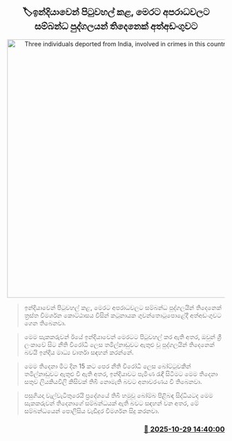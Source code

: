 <p align='center'><b><h2 align='center' title='Three individuals deported from India, involved in crimes in this country, arrested'>🏷ඉන්දියාවෙන් පිටුවහල් කළ, මෙරට අපරාධවලට සම්බන්ධ පුද්ගලයන් තිදෙනෙක් අත්අඩංගුවට</h2></b></p>
<p align='center'><img src='https://helakuru.sgp1.cdn.digitaloceanspaces.com/esana/images/lib/arrested2[1].jpg' width='600' alt='Three individuals deported from India, involved in crimes in this country, arrested'></p>

> ඉන්දියාවෙන් පිටුවහල් කළ, මෙරට අපරාධවලට සම්බන්ධ පුද්ගලයින් තිදෙනෙක් ත්‍රස්ත විමර්ශන කොට්ඨාසය විසින් කටුනායක ගුවන්තොටුපොළේදී අත්අඩංගුවට ගෙන තිබෙනවා.

> මෙම සැකකරුවන් ඊයේ ඉන්දියාවෙන් මෙරටට පිටුවහල් කර ඇති අතර, ඔවුන් ශ්‍රී ලංකාවේ සිට නීති විරෝධී ලෙස තමිල්නාඩුවට ඇතුළු වූ පුද්ගලයින් තිදෙනෙක් බවයි ඉන්දීය මාධ්‍ය වාර්තා සඳහන් කරන්නේ.

> මෙම තිදෙනා මීට දින 15 කට පෙර නීති විරෝධී ලෙස බෝට්ටුවකින් තමිල්නාඩුවට ඇතුළු වී ඇති අතර, ඉන්දියාවට පැමිණ රැඳී සිටීමට මෙම තිදෙනා සතුව ලියකියවිලි කිසිවක් තිබී නොමැති බවට අනාවරණය වී තිබෙනවා.

> පසුගියදා වැල්වැටිතුරෙයි ප්‍රදේශයේ තිබී හමුවූ බෝම්බ පිළිබඳ සිද්ධියටද මෙම සැකකරුවන් තිදෙනාගේ සම්බන්ධයක් ඇති බවට සඳහන් වන අතර, මේ සම්බන්ධයෙන් පොලිසිය වැඩිදුර විමර්ශන සිදු කරනවා.



<h3 align='right'><a href='https://www.helakuru.lk/esana/p/114907/'>📅 2025-10-29 14:40:00</a></h3>
